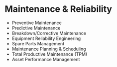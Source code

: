 # Maintenance & Reliability

- Preventive Maintenance
- Predictive Maintenance
- Breakdown/Corrective Maintenance
- Equipment Reliability Engineering
- Spare Parts Management
- Maintenance Planning & Scheduling
- Total Productive Maintenance (TPM)
- Asset Performance Management